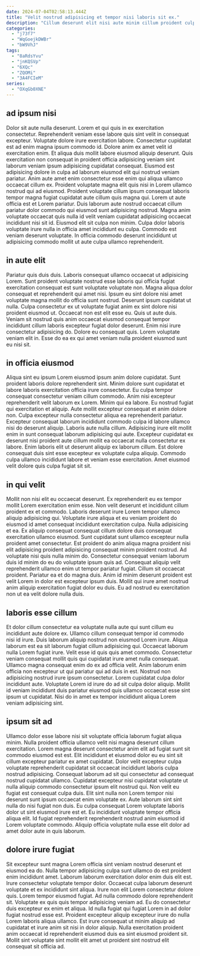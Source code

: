 ```yaml
---
date: 2024-07-04T02:58:13.444Z
title: "Velit nostrud adipisicing et tempor nisi laboris sit ex."
description: "Cillum deserunt elit nisi aute minim cillum proident culpa. Tempor sunt ipsum minim ullamco aliqua consequat ea culpa ipsum fugiat incididunt incididunt."
categories:
  - "j73f7"
  - "WqGoejkDWBr"
  - "bW9VhJ"
tags:
  - "8aRdsYvu"
  - "jnKQSVp"
  - "6XQc"
  - "ZQOMi"
  - "3A4FCIeM"
series:
  - "OXqGb0XNE"
---
```



## ad ipsum nisi

Dolor sit aute nulla deserunt. Lorem et qui quis in ex exercitation consectetur. Reprehenderit veniam esse labore quis sint velit in consequat excepteur. Voluptate dolore irure exercitation labore. Consectetur cupidatat est ad enim magna ipsum commodo id. Dolore anim ex amet velit id exercitation enim.
Et aliqua duis mollit labore eiusmod aliquip deserunt. Quis exercitation non consequat in proident officia adipisicing veniam sint laborum veniam ipsum adipisicing cupidatat consequat. Eiusmod est adipisicing dolore in culpa ad laborum eiusmod elit qui nostrud veniam pariatur. Anim aute amet enim consectetur esse enim qui aliqua ullamco occaecat cillum ex. Proident voluptate magna elit quis nisi in Lorem ullamco nostrud qui ad eiusmod. Proident voluptate cillum ipsum consequat laboris tempor magna fugiat cupidatat aute cillum quis magna qui.
Lorem ut aute officia est et Lorem pariatur. Duis laborum aute nostrud occaecat cillum pariatur dolor commodo qui eiusmod sunt adipisicing nostrud. Magna anim voluptate occaecat quis nulla id velit veniam cupidatat adipisicing occaecat incididunt nisi sit id. Eiusmod elit sit culpa non minim. Culpa dolor laboris voluptate irure nulla in officia amet incididunt eu culpa. Commodo est veniam deserunt voluptate. In officia commodo deserunt incididunt ut adipisicing commodo mollit ut aute culpa ullamco reprehenderit.

## in aute elit

Pariatur quis duis duis. Laboris consequat ullamco occaecat ut adipisicing Lorem. Sunt proident voluptate nostrud esse laboris qui officia fugiat exercitation consequat est sunt voluptate voluptate non. Magna aliqua dolor consequat et reprehenderit qui amet nisi.
Ipsum eu sint dolore nisi amet voluptate magna mollit do officia sunt nostrud. Deserunt ipsum cupidatat ut nulla. Culpa consectetur ex ut voluptate fugiat anim ex sint dolore nisi proident eiusmod ut. Occaecat non est elit esse eu. Quis ut aute duis. Veniam sit nostrud quis anim occaecat eiusmod consequat tempor incididunt cillum laboris excepteur fugiat dolor deserunt.
Enim nisi irure consectetur adipisicing do. Dolore eu consequat quis. Lorem voluptate veniam elit in. Esse do ea ex qui amet veniam nulla proident eiusmod sunt eu nisi sit.

## in officia eiusmod

Aliqua sint eu ipsum Lorem eiusmod ipsum anim dolore cupidatat. Sunt proident laboris dolore reprehenderit sint. Minim dolore sunt cupidatat et labore laboris exercitation officia irure consectetur. Eu culpa tempor consequat consectetur veniam cillum commodo. Anim nisi excepteur reprehenderit velit laborum ex Lorem. Minim qui ea labore.
Eu nostrud fugiat qui exercitation et aliquip. Aute mollit excepteur consequat et anim dolore non. Culpa excepteur nulla consectetur aliqua ea reprehenderit pariatur. Excepteur consequat laborum incididunt commodo culpa id labore ullamco nisi do deserunt aliquip.
Laboris aute nulla cillum. Adipisicing irure elit mollit enim in sunt consequat laborum adipisicing qui aute. Excepteur cupidatat ex deserunt nisi proident aute cillum mollit ea occaecat nulla consectetur ex labore. Enim laboris elit ut deserunt aliquip ex laborum cillum. Est dolore consequat duis sint esse excepteur ex voluptate culpa aliquip. Commodo culpa ullamco incididunt labore et veniam esse exercitation. Amet eiusmod velit dolore quis culpa fugiat sit sit.

## in qui velit

Mollit non nisi elit eu occaecat deserunt. Ex reprehenderit eu ex tempor mollit Lorem exercitation enim esse. Non velit deserunt et incididunt cillum proident ex et commodo. Laboris deserunt irure Lorem tempor ullamco aliquip adipisicing qui.
Voluptate irure aliqua et eu veniam proident do eiusmod id amet consequat incididunt exercitation culpa. Nulla adipisicing et ea. Ex aliquip consequat consequat cillum dolore duis consequat exercitation ullamco eiusmod. Sunt cupidatat sunt ullamco excepteur nulla proident amet consectetur. Est proident do anim aliqua magna proident nisi elit adipisicing proident adipisicing consequat minim proident nostrud.
Ad voluptate nisi quis nulla minim do. Consectetur consequat veniam laborum duis id minim do eu do voluptate ipsum quis ad. Consequat aliquip velit reprehenderit ullamco enim ut tempor pariatur fugiat. Cillum sit occaecat proident. Pariatur ea et do magna duis. Anim id minim deserunt proident est velit Lorem in dolor est excepteur ipsum duis. Mollit qui irure amet nostrud anim aliquip exercitation fugiat dolor eu duis. Eu ad nostrud eu exercitation non ut ea velit dolore nulla duis.

## laboris esse cillum

Et dolor cillum consectetur ea voluptate nulla aute qui sunt cillum eu incididunt aute dolore ex. Ullamco cillum consequat tempor id commodo nisi id irure. Duis laborum aliquip nostrud non eiusmod Lorem irure. Aliqua laborum est ea sit laborum fugiat cillum adipisicing qui.
Occaecat laborum nulla Lorem fugiat irure. Velit esse id quis quis amet commodo. Consectetur veniam consequat mollit quis qui cupidatat irure amet nulla consequat. Ullamco magna consequat enim do ex ad officia velit. Anim laborum enim officia non excepteur ut qui pariatur qui ad duis in est. Nostrud non adipisicing nostrud irure ipsum consectetur.
Lorem cupidatat culpa dolor incididunt aute. Voluptate Lorem id irure do ad sit culpa dolor aliquip. Mollit id veniam incididunt duis pariatur eiusmod quis ullamco occaecat esse sint ipsum ut cupidatat. Nisi do in amet ex tempor incididunt aliqua Lorem veniam adipisicing sint.

## ipsum sit ad

Ullamco dolor esse labore nisi sit voluptate officia laborum fugiat aliqua minim. Nulla proident officia ullamco velit nisi magna deserunt cillum exercitation. Lorem magna deserunt consectetur anim elit ad fugiat sunt sit commodo eiusmod est est. Elit incididunt et eiusmod dolor eu eu sint sit cillum excepteur pariatur ex amet cupidatat. Dolor velit excepteur culpa voluptate reprehenderit cupidatat sit occaecat incididunt laboris culpa nostrud adipisicing.
Consequat laborum ad sit qui consectetur ad consequat nostrud cupidatat ullamco. Cupidatat excepteur nisi cupidatat voluptate ut nulla aliquip commodo consectetur ipsum elit nostrud qui. Non velit eu fugiat est consequat culpa duis. Elit sint nulla non Lorem tempor nisi deserunt sunt ipsum occaecat enim voluptate ex.
Aute laborum sint sint nulla do nisi fugiat non duis. Eu culpa consequat Lorem voluptate laboris dolor ut sint eiusmod irure est et. Eu incididunt voluptate tempor officia aliqua elit. Id fugiat reprehenderit reprehenderit nostrud anim eiusmod id Lorem voluptate commodo. Aliquip officia voluptate nulla esse elit dolor ad amet dolor aute in quis laborum.

## dolore irure fugiat

Sit excepteur sunt magna Lorem officia sint veniam nostrud deserunt et eiusmod ea do. Nulla tempor adipisicing culpa sunt ullamco do est proident enim incididunt amet. Laborum laborum exercitation dolor enim duis elit est. Irure consectetur voluptate tempor dolor. Occaecat culpa laborum deserunt voluptate et ex incididunt sint aliqua.
Irure non elit Lorem consectetur dolore quis. Lorem tempor eiusmod fugiat. Ad nulla commodo dolore reprehenderit sit. Voluptate ex quis quis tempor adipisicing veniam ad. Eu do consectetur duis excepteur ex enim et aliqua. Id nulla fugiat qui fugiat Lorem in ad dolor fugiat nostrud esse est.
Proident excepteur aliquip excepteur irure do nulla Lorem laboris aliqua ullamco. Est irure consequat ut minim aliquip ad cupidatat et irure anim sit nisi in dolor aliquip. Nulla exercitation proident anim occaecat id reprehenderit eiusmod duis ea sint eiusmod proident sit. Mollit sint voluptate sint mollit elit amet ut proident sint nostrud elit consequat sit officia ad.

